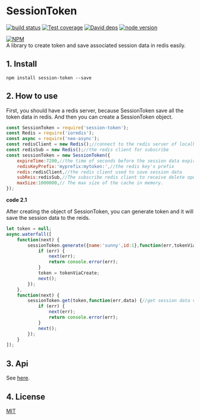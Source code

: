 # SessionToken

[![build status][travis-image]][travis-url]
[![Test coverage][coveralls-image]][coveralls-url]
[![David deps][david-image]][david-url]
[![node version][node-image]][node-url]

[npm-url]: https://npmjs.org/package/session-token
[travis-image]: https://img.shields.io/travis/yunnysunny/session-token.svg?style=flat-square
[travis-url]: https://travis-ci.org/yunnysunny/session-token
[coveralls-image]: https://img.shields.io/coveralls/yunnysunny/session-token.svg?style=flat-square
[coveralls-url]: https://coveralls.io/r/yunnysunny/session-token?branch=master
[david-image]: https://img.shields.io/david/yunnysunny/session-token.svg?style=flat-square
[david-url]: https://david-dm.org/yunnysunny/session-token
[node-image]: https://img.shields.io/badge/node.js-%3E=_6-green.svg?style=flat-square
[node-url]: http://nodejs.org/download/

[![NPM](https://nodei.co/npm/session-token.png?downloads=true)](https://nodei.co/npm/session-token/)  
A library to create token and save associated session data in redis easily.

## 1. Install

```npm install session-token --save```

## 2. How to use

First, you should have a redis server, because SessionToken save all the token data in redis. And then you can create a SessionToken object.

```javascript
const SessionToken = require('session-token');
const Redis = require('ioredis');
const async = require('neo-async');
const redisClient = new Redis();//connect to the redis server of localhost:6379
const redisSub = new Redis();//the redis client for subscribe
const sessionToken = new SessionToken({
    expireTime:7200,//the time of seconds before the session data expired
    redisKeyPrefix:'myprefix:mytoken:',//the redis key's prefix
    redis:redisClient,//the redis client used to save session data
    subReis:redisSub,//The subscribe redis client to receive delete operation
    maxSize:1000000,// The max size of the cache in memory.
});
```
**code 2.1**

After creating the object of SessionToken, you can generate token and it will save the session data to the reids.

```javascript
let token = null;
async.waterfall([
    function(next) {
        sessionToken.generate({name:'sunny',id:1},function(err,tokenViaCreate) {//save session
            if (err) {
                next(err);
                return console.error(err);
            }
            token = tokenViaCreate;
            next();
        });
    },
    function(next) {
        sessionToken.get(token,function(err,data) {//get session data via token
            if (err) {
                next(err);
                return console.error(err);
            }
            next();
        });
    }
]);

```

## 3. Api

See [here](https://github.com/yunnysunny/session-token/docs/api.md).

## 4. License

[MIT](LICENSE)

